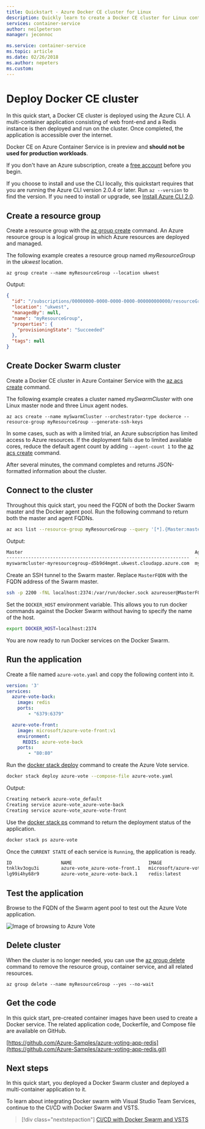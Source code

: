 ```yaml
---
title: Quickstart - Azure Docker CE cluster for Linux
description: Quickly learn to create a Docker CE cluster for Linux containers in Azure Container Service with the Azure CLI.
services: container-service
author: neilpeterson
manager: jeconnoc

ms.service: container-service
ms.topic: article
ms.date: 02/26/2018
ms.author: nepeters
ms.custom:
---
```


# Deploy Docker CE cluster

In this quick start, a Docker CE cluster is deployed using the Azure CLI. A multi-container application consisting of web front-end and a Redis instance is then deployed and run on the cluster. Once completed, the application is accessible over the internet.

Docker CE on Azure Container Service is in preview and **should not be used for production workloads**.

If you don't have an Azure subscription, create a [free account](https://azure.microsoft.com/free/?WT.mc_id=A261C142F) before you begin.

If you choose to install and use the CLI locally, this quickstart requires that you are running the Azure CLI version 2.0.4 or later. Run `az --version` to find the version. If you need to install or upgrade, see [Install Azure CLI 2.0]( /cli/azure/install-azure-cli).

## Create a resource group

Create a resource group with the [az group create](/cli/azure/group#az_group_create) command. An Azure resource group is a logical group in which Azure resources are deployed and managed.

The following example creates a resource group named *myResourceGroup* in the *ukwest* location.

```azurecli-interactive
az group create --name myResourceGroup --location ukwest
```

Output:

```json
{
  "id": "/subscriptions/00000000-0000-0000-0000-000000000000/resourceGroups/myResourceGroup",
  "location": "ukwest",
  "managedBy": null,
  "name": "myResourceGroup",
  "properties": {
    "provisioningState": "Succeeded"
  },
  "tags": null
}
```

## Create Docker Swarm cluster

Create a Docker CE cluster in Azure Container Service with the [az acs create](/cli/azure/acs#az_acs_create) command. 

The following example creates a cluster named *mySwarmCluster* with one Linux master node and three Linux agent nodes.

```azurecli-interactive
az acs create --name mySwarmCluster --orchestrator-type dockerce --resource-group myResourceGroup --generate-ssh-keys
```

In some cases, such as with a limited trial, an Azure subscription has limited access to Azure resources. If the deployment fails due to limited available cores, reduce the default agent count by adding `--agent-count 1` to the [az acs create](/cli/azure/acs#az_acs_create) command. 

After several minutes, the command completes and returns JSON-formatted information about the cluster.

## Connect to the cluster

Throughout this quick start, you need the FQDN of both the Docker Swarm master and the Docker agent pool. Run the following command to return both the master and agent FQDNs.


```bash
az acs list --resource-group myResourceGroup --query '[*].{Master:masterProfile.fqdn,Agent:agentPoolProfiles[0].fqdn}' -o table
```

Output:

```bash
Master                                                               Agent
-------------------------------------------------------------------  --------------------------------------------------------------------
myswarmcluster-myresourcegroup-d5b9d4mgmt.ukwest.cloudapp.azure.com  myswarmcluster-myresourcegroup-d5b9d4agent.ukwest.cloudapp.azure.com
```

Create an SSH tunnel to the Swarm master. Replace `MasterFQDN` with the FQDN address of the Swarm master.

```bash
ssh -p 2200 -fNL localhost:2374:/var/run/docker.sock azureuser@MasterFQDN
```

Set the `DOCKER_HOST` environment variable. This allows you to run docker commands against the Docker Swarm without having to specify the name of the host.

```bash
export DOCKER_HOST=localhost:2374
```

You are now ready to run Docker services on the Docker Swarm.


## Run the application

Create a file named `azure-vote.yaml` and copy the following content into it.


```yaml
version: '3'
services:
  azure-vote-back:
    image: redis
    ports:
        - "6379:6379"

  azure-vote-front:
    image: microsoft/azure-vote-front:v1
    environment:
      REDIS: azure-vote-back
    ports:
        - "80:80"
```

Run the [docker stack deploy](https://docs.docker.com/engine/reference/commandline/stack_deploy/) command to create the Azure Vote service.

```bash
docker stack deploy azure-vote --compose-file azure-vote.yaml
```

Output:

```bash
Creating network azure-vote_default
Creating service azure-vote_azure-vote-back
Creating service azure-vote_azure-vote-front
```

Use the [docker stack ps](https://docs.docker.com/engine/reference/commandline/stack_ps/) command to return the deployment status of the application.

```bash
docker stack ps azure-vote
```

Once the `CURRENT STATE` of each service is `Running`, the application is ready.

```bash
ID                  NAME                            IMAGE                                 NODE                               DESIRED STATE       CURRENT STATE                ERROR               PORTS
tnklkv3ogu3i        azure-vote_azure-vote-front.1   microsoft/azure-vote-front:v1   swarmm-agentpool0-66066781000004   Running             Running 5 seconds ago                            
lg99i4hy68r9        azure-vote_azure-vote-back.1    redis:latest                          swarmm-agentpool0-66066781000002   Running             Running about a minute ago
```

## Test the application

Browse to the FQDN of the Swarm agent pool to test out the Azure Vote application.

![Image of browsing to Azure Vote](media/container-service-docker-swarm-mode-walkthrough/azure-vote.png)

## Delete cluster
When the cluster is no longer needed, you can use the [az group delete](/cli/azure/group#az_group_delete) command to remove the resource group, container service, and all related resources.

```azurecli-interactive
az group delete --name myResourceGroup --yes --no-wait
```

## Get the code

In this quick start, pre-created container images have been used to create a Docker service. The related application code, Dockerfile, and Compose file are available on GitHub.

[https://github.com/Azure-Samples/azure-voting-app-redis](https://github.com/Azure-Samples/azure-voting-app-redis.git)

## Next steps

In this quick start, you deployed a Docker Swarm cluster and deployed a multi-container application to it.

To learn about integrating Docker swarm with Visual Studio Team Services, continue to the CI/CD with Docker Swarm and VSTS.

> [!div class="nextstepaction"]
> [CI/CD with Docker Swarm and VSTS](./container-service-docker-swarm-setup-ci-cd.md)
